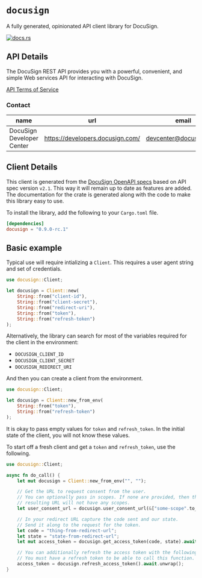 # `docusign`

A fully generated, opinionated API client library for DocuSign.


[![docs.rs](https://docs.rs/docusign/badge.svg)](https://docs.rs/docusign)

## API Details

The DocuSign REST API provides you with a powerful, convenient, and simple Web services API for interacting with DocuSign.

[API Terms of Service](https://www.docusign.com/company/terms-and-conditions/web)

### Contact


| name | url | email |
|----|----|----|
| DocuSign Developer Center | <https://developers.docusign.com/> | devcenter@docusign.com |



## Client Details

This client is generated from the [DocuSign OpenAPI
specs](https://github.com/docusign/OpenAPI-Specifications) based on API spec version `v2.1`. This way it will remain
up to date as features are added. The documentation for the crate is generated
along with the code to make this library easy to use.


To install the library, add the following to your `Cargo.toml` file.

```toml
[dependencies]
docusign = "0.9.0-rc.1"
```

## Basic example

Typical use will require intializing a `Client`. This requires
a user agent string and set of credentials.

```rust
use docusign::Client;

let docusign = Client::new(
    String::from("client-id"),
    String::from("client-secret"),
    String::from("redirect-uri"),
    String::from("token"),
    String::from("refresh-token")
);
```

Alternatively, the library can search for most of the variables required for
the client in the environment:

- `DOCUSIGN_CLIENT_ID`
- `DOCUSIGN_CLIENT_SECRET`
- `DOCUSIGN_REDIRECT_URI`

And then you can create a client from the environment.

```rust
use docusign::Client;

let docusign = Client::new_from_env(
    String::from("token"),
    String::from("refresh-token")
);
```

It is okay to pass empty values for `token` and `refresh_token`. In
the initial state of the client, you will not know these values.

To start off a fresh client and get a `token` and `refresh_token`, use the following.

```rust
use docusign::Client;

async fn do_call() {
    let mut docusign = Client::new_from_env("", "");

    // Get the URL to request consent from the user.
    // You can optionally pass in scopes. If none are provided, then the
    // resulting URL will not have any scopes.
    let user_consent_url = docusign.user_consent_url(&["some-scope".to_string()]);

    // In your redirect URL capture the code sent and our state.
    // Send it along to the request for the token.
    let code = "thing-from-redirect-url";
    let state = "state-from-redirect-url";
    let mut access_token = docusign.get_access_token(code, state).await.unwrap();

    // You can additionally refresh the access token with the following.
    // You must have a refresh token to be able to call this function.
    access_token = docusign.refresh_access_token().await.unwrap();
}
```
